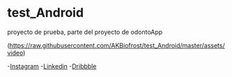 # test_Android
proyecto de prueba, parte del proyecto de odontoApp

(https://raw.githubusercontent.com/AKBiofrost/test_Android/master/assets/video)
 




-[Instagram](https://www.instagram.com/a.biofrost/)
-[Linkedin](https://www.linkedin.com/in/alexanderkbiofrost/)
-[Dribbble](https://dribbble.com/Biofrost)
